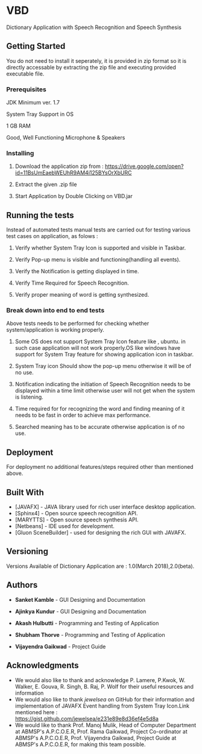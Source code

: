 # VBD

Dictionary Application with Speech Recognition and Speech Synthesis

## Getting Started

You do not need to install it seperately, it is provided in zip format so it is directly accessable by extracting the zip file and executing provided executable file.

### Prerequisites

JDK Minimum ver. 1.7

System Tray Support in OS

1 GB RAM

Good, Well Functioning Microphone & Speakers

### Installing

1. Download the application zip from : https://drive.google.com/open?id=11BsUmEaebWEUhR9AM4i125BYsOrXbURC

2. Extract the given .zip file

3. Start Application by Double Clicking on VBD.jar

## Running the tests

Instead of automated tests manual tests are carried out for testing various test cases on application, as folows : 

1. Verify whether System Tray Icon is supported and visible in Taskbar.

2. Verify Pop-up menu is visible and functioning(handling all events).

3. Verify the Notification is getting displayed in time.

4. Verify Time Required for Speech Recognition.

5. Verify proper meaning of word is getting synthesized.

### Break down into end to end tests

Above tests needs to be performed for checking whether system/application is working properly.

1. Some OS does not support System Tray Icon feature like , ubuntu. in such case application will not work properly.OS like windows have support for System Tray feature for showing application icon in taskbar.

2. System Tray icon Should show the pop-up menu otherwise it will be of no use.

3. Notification indicating the initiation of Speech Recognition needs to be displayed within a time limit otherwise user will not get when the system is listening.

4. Time required for for recognizing the word and finding meaning of it needs to be fast in order to achieve max performance.

5. Searched meaning has to be accurate otherwise application is of no use. 

## Deployment

For deployment no additional features/steps required other than mentioned above.

## Built With

* [JAVAFX] - JAVA library used for rich user interface desktop application.
* [Sphinx4] - Open source speech recognition API.
* [MARYTTS] - Open source speech synthesis API.
* [Netbeans] - IDE used for development.
* [Gluon SceneBuilder] - used for designing the rich GUI with JAVAFX.


## Versioning

Versions Available of Dictionary Application are : 1.0(March 2018),2.0(beta). 

## Authors

* **Sanket Kamble** - GUI Designing and Documentation

* **Ajinkya Kundur** -  GUI Designing and Documentation

* **Akash Hulbutti** - Programming and Testing of Application

* **Shubham Thorve** - Programming and Testing of Application

* **Vijayendra Gaikwad** - Project Guide



## Acknowledgments

* We would also like to thank and acknowledge P. Lamere, P.Kwok, W. Walker, E. Gouva, R. Singh, B. Raj, P. Wolf for their useful resources and information
* We would also like to thank *jewelsea* on GitHub for their information and implementation of JAVAFX Event handling from System Tray Icon.Link mentioned here : https://gist.github.com/jewelsea/e231e89e8d36ef4e5d8a
* We would like to thank Prof. Manoj Mulik, Head of Computer Department at ABMSP's A.P.C.O.E.R, Prof. Rama Gaikwad, Project Co-ordinator at ABMSP's A.P.C.O.E.R, Prof. Vijayendra Gaikwad, Project Guide at ABMSP's A.P.C.O.E.R, for making this team possible.
